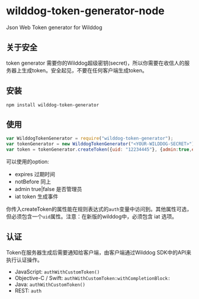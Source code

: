 # wilddog-token-generator-node
Json Web Token generator for Wilddog

## 关于安全

token generator 需要你的Wilddog超级密钥(secret)，所以你需要在收信人的服务器上生成token。安全起见，不要在任何客户端生成token。

## 安装
```
npm install wilddog-token-generator
```


## 使用

```js
var WilddogTokenGenerator = require("wilddog-token-generator");
var tokenGenerator = new WilddogTokenGenerator("<YOUR-WILDDOG-SECRET>");
var token = tokenGenerator.createToken({uid: "12234445"}, {admin:true,expires: new Date().getTime() + 100000000});

```

可以使用的option:

* expires 过期时间
* notBefore 同上
* admin true|false 是否管理员
* iat token 生成事件


你传入createToken的属性能在规则表达式的`auth`变量中访问到。其他属性可选，但必须包含一个`uid`属性。注意：在新版的wilddog中，必须包含 iat 选项。

## 认证

Token在服务器生成后需要通知给客户端，由客户端通过Wilddog SDK中的API来执行认证操作。

* JavaScript: `authWithCustomToken()`
* Objective-C / Swift: `authWithCustomToken:withCompletionBlock:`
* Java: `authWithCustomToken()`
* REST: `auth`
